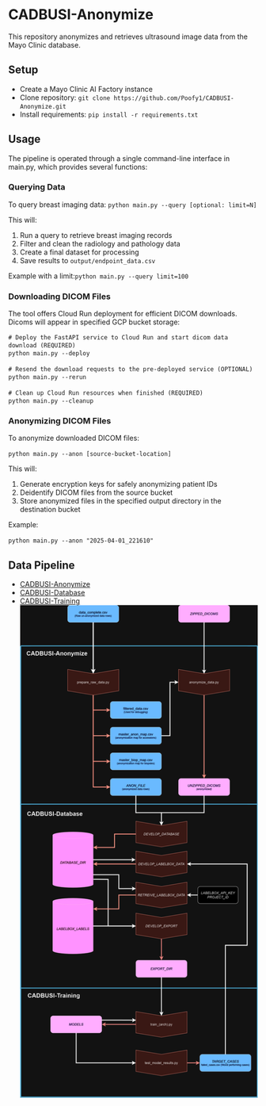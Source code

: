 # CADBUSI-Anonymize

This repository anonymizes and retrieves ultrasound image data from the Mayo Clinic database. 

## Setup

- Create a Mayo Clinic AI Factory instance
- Clone repository: `git clone https://github.com/Poofy1/CADBUSI-Anonymize.git`
- Install requirements: `pip install -r requirements.txt`

## Usage

The pipeline is operated through a single command-line interface in main.py, which provides several functions:

### Querying Data

To query breast imaging data:
`python main.py --query [optional: limit=N]`

This will:
1. Run a query to retrieve breast imaging records
2. Filter and clean the radiology and pathology data
3. Create a final dataset for processing
4. Save results to `output/endpoint_data.csv`

Example with a limit:`python main.py --query limit=100`


### Downloading DICOM Files

The tool offers Cloud Run deployment for efficient DICOM downloads. Dicoms will appear in specified GCP bucket storage:
```
# Deploy the FastAPI service to Cloud Run and start dicom data download (REQUIRED)
python main.py --deploy

# Resend the download requests to the pre-deployed service (OPTIONAL)
python main.py --rerun 

# Clean up Cloud Run resources when finished (REQUIRED)
python main.py --cleanup
```
### Anonymizing DICOM Files

To anonymize downloaded DICOM files:

`python main.py --anon [source-bucket-location]`

This will:
1. Generate encryption keys for safely anonymizing patient IDs
2. Deidentify DICOM files from the source bucket
3. Store anonymized files in the specified output directory in the destination bucket

Example:

`python main.py --anon "2025-04-01_221610"`


## Data Pipeline
- [CADBUSI-Anonymize](https://github.com/Poofy1/CADBUSI-Anonymize)
- [CADBUSI-Database](https://github.com/Poofy1/CADBUSI-Database)
- [CADBUSI-Training](https://github.com/Poofy1/CADBUSI-Training)
![CADBUSI Pipeline](https://raw.githubusercontent.com/Poofy1/CADBUSI-Database/main/pipeline/CADBUSI-Pipeline.png)

